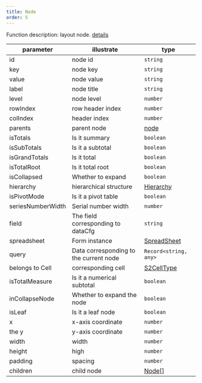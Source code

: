 ```yaml
---
title: Node
order: 5
---
```

Function description: layout node. [details](https://github.com/antvis/S2/blob/master/packages/s2-core/src/facet/layout/node.ts)

| parameter         | illustrate                             | type                                                |
|-------------------|----------------------------------------| --------------------------------------------------- |
| id                | node id                                | `string`                                            |
| key               | node key                               | `string`                                            |
| value             | node value                             | `string`                                            |
| label             | node title                             | `string`                                            |
| level             | node level                             | `number`                                            |
| rowIndex          | row header index                       | `number`                                            |
| colIndex          | header index                           | `number`                                            |
| parents           | parent node                            | [node](/docs/api/basic-class/node)               |
| isTotals          | Is it summary                          | `boolean`                                           |
| isSubTotals       | Is it a subtotal                       | `boolean`                                           |
| isGrandTotals     | Is it total                            | `boolean`                                           |
| isTotalRoot       | Is it total root                       | `boolean`                                                  |
| isCollapsed       | Whether to expand                      | `boolean`                                           |
| hierarchy         | hierarchical structure                 | [Hierarchy](#)                                      |
| isPivotMode       | Is it a pivot table                    | `boolean`                                           |
| seriesNumberWidth | Serial number width                    | `number`                                            |
| field             | The field corresponding to dataCfg     | `string`                                            |
| spreadsheet       | Form instance                          | [SpreadSheet](/docs/api/basic-class/spreadsheet) |
| query             | Data corresponding to the current node | `Record<string, any>`                               |
| belongs to Cell   | corresponding cell                     | [S2CellType](/docs/api/basic-class/base-cell)    |
| isTotalMeasure    | Is it a numerical subtotal             | `boolean`                                           |
| inCollapseNode    | Whether to expand the node             | `boolean`                                           |
| isLeaf            | Is it a leaf node                      | `boolean`                                           |
| x                 | x-axis coordinate                      | `number`                                            |
| the y             | y-axis coordinate                      | `number`                                            |
| width             | width                                  | `number`                                            |
| height            | high                                   | `number`                                            |
| padding           | spacing                                | `number`                                            |
| children          | child node                             | [Node\[\]](/docs/api/basic-class/node)           |
